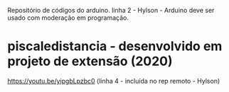 Repositório de códigos do arduino.
linha 2 - Hylson - Arduino deve ser usado com moderação em programação.
# piscaledistancia - desenvolvido em projeto de extensão (2020)
https://youtu.be/yipgbLpzbc0 (linha 4 - incluída no rep remoto - Hylson)
